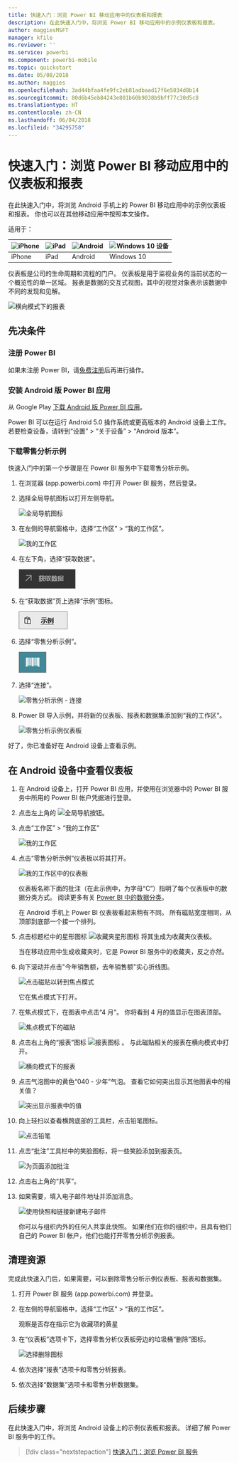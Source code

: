 ```yaml
---
title: 快速入门：浏览 Power BI 移动应用中的仪表板和报表
description: 在此快速入门中，将浏览 Power BI 移动应用中的示例仪表板和报表。
author: maggiesMSFT
manager: kfile
ms.reviewer: ''
ms.service: powerbi
ms.component: powerbi-mobile
ms.topic: quickstart
ms.date: 05/08/2018
ms.author: maggies
ms.openlocfilehash: 3ad44bfaa4fe9fc2eb81adbaad17f6e5034d8b14
ms.sourcegitcommit: 80d6b45eb84243e801b60b9038b9bff77c30d5c8
ms.translationtype: HT
ms.contentlocale: zh-CN
ms.lasthandoff: 06/04/2018
ms.locfileid: "34295758"
---
```

# <a name="quickstart-explore-dashboards-and-reports-in-the-power-bi-mobile-apps"></a>快速入门：浏览 Power BI 移动应用中的仪表板和报表
在此快速入门中，将浏览 Android 手机上的 Power BI 移动应用中的示例仪表板和报表。 你也可以在其他移动应用中按照本文操作。 

适用于：

| ![iPhone](media/mobile-apps-quickstart-view-dashboard-report/iphone-logo-30-px.png) | ![iPad](media/mobile-apps-quickstart-view-dashboard-report/ipad-logo-30-px.png) | ![Android ](media/mobile-apps-quickstart-view-dashboard-report/android-logo-30-px.png) | ![Windows 10 设备](media/mobile-apps-quickstart-view-dashboard-report/win-10-logo-30-px.png) |
|:--- |:--- |:--- |:--- |
| iPhone | iPad | Android | Windows 10 |

仪表板是公司的生命周期和流程的门户。 仪表板是用于监视业务的当前状态的一个概览性的单一区域。 报表是数据的交互式视图，其中的视觉对象表示该数据中不同的发现和见解。 

![横向模式下的报表](media/mobile-apps-quickstart-view-dashboard-report/power-bi-android-quickstart-report.png)

## <a name="prerequisites"></a>先决条件

### <a name="sign-up-for-power-bi"></a>注册 Power BI
如果未注册 Power BI，请[免费注册](https://app.powerbi.com/signupredirect?pbi_source=web)后再进行操作。

### <a name="install-the-power-bi-for-android-app"></a>安装 Android 版 Power BI 应用
从 Google Play [下载 Android 版 Power BI 应用](http://go.microsoft.com/fwlink/?LinkID=544867)。

Power BI 可以在运行 Android 5.0 操作系统或更高版本的 Android 设备上工作。 若要检查设备，请转到“设置” > “关于设备” > “Android 版本”。

### <a name="download-the-retail-analysis-sample"></a>下载零售分析示例
快速入门中的第一个步骤是在 Power BI 服务中下载零售分析示例。

1. 在浏览器 (app.powerbi.com) 中打开 Power BI 服务，然后登录。

1. 选择全局导航图标以打开左侧导航。

    ![全局导航图标](media/mobile-apps-quickstart-view-dashboard-report/power-bi-android-quickstart-global-nav-icon.png)

2. 在左侧的导航窗格中，选择“工作区” > “我的工作区”。

    ![我的工作区](media/mobile-apps-quickstart-view-dashboard-report/power-bi-android-quickstart-my-workspace.png)

3. 在左下角，选择“获取数据”。
   
    ![获取数据](media/mobile-apps-quickstart-view-dashboard-report/power-bi-get-data.png)

3. 在“获取数据”页上选择“示例”图标。
   
   ![示例图标](media/mobile-apps-quickstart-view-dashboard-report/power-bi-samples-icon.png)

4. 选择“零售分析示例”。
 
    ![零售分析示例](media/mobile-apps-quickstart-view-dashboard-report/power-bi-rs.png)
 
8. 选择“连接”。  
  
   ![零售分析示例 - 连接](media/mobile-apps-quickstart-view-dashboard-report/retail16.png)
   
5. Power BI 导入示例，并将新的仪表板、报表和数据集添加到“我的工作区”。
   
   ![零售分析示例仪表板](media/mobile-apps-quickstart-view-dashboard-report/power-bi-service-opportunity-sample.png)

好了，你已准备好在 Android 设备上查看示例。

## <a name="view-a-dashboard-on-your-android-device"></a>在 Android 设备中查看仪表板
1. 在 Android 设备上，打开 Power BI 应用，并使用在浏览器中的 Power BI 服务中所用的 Power BI 帐户凭据进行登录。

1.  点击左上角的 ![全局导航按钮 ](media/mobile-ipad-app-get-started/power-bi-iphone-global-nav-button.png)。

2.  点击“工作区” > “我的工作区”

    ![我的工作区](media/mobile-apps-quickstart-view-dashboard-report/power-bi-android-quickstart-workspaces.png)

3. 点击“零售分析示例”仪表板以将其打开。
 
    ![我的工作区中的仪表板](media/mobile-apps-quickstart-view-dashboard-report/power-bi-android-quickstart-open-retail.png)
   
    仪表板名称下面的批注（在此示例中，为字母“C”）指明了每个仪表板中的数据分类方式。 阅读更多有关 [Power BI 中的数据分类](service-data-classification.md)。

    在 Android 手机上 Power BI 仪表板看起来稍有不同。 所有磁贴宽度相同，从顶部到底部一个接一个排列。

4. 点击标题栏中的星形图标 ![收藏夹星形图标](media/mobile-apps-quickstart-view-dashboard-report/power-bi-android-quickstart-favorite-icon.png) 将其生成为收藏夹仪表板。

    当在移动应用中生成收藏夹时，它是 Power BI 服务中的收藏夹，反之亦然。

4. 向下滚动并点击"今年销售额，去年销售额"实心折线图。

    ![点击磁贴以转到焦点模式](media/mobile-apps-quickstart-view-dashboard-report/power-bi-android-quickstart-tap-tile-fave.png)

    它在焦点模式下打开。

7. 在焦点模式下，在图表中点击“4 月”。 你将看到 4 月的值显示在图表顶部。

    ![焦点模式下的磁贴](media/mobile-apps-quickstart-view-dashboard-report/power-bi-android-quickstart-tile-focus.png)

8. 点击右上角的“报表”图标 ![报表图标](media/mobile-apps-quickstart-view-dashboard-report/power-bi-android-quickstart-report-icon.png) 。 与此磁贴相关的报表在横向模式中打开。

    ![横向模式下的报表](media/mobile-apps-quickstart-view-dashboard-report/power-bi-android-quickstart-report.png)

9. 点击气泡图中的黄色“040 - 少年”气泡。 查看它如何突出显示其他图表中的相关值？ 

    ![突出显示报表中的值](media/mobile-apps-quickstart-view-dashboard-report/power-bi-android-quickstart-cross-highlight.png)

10. 向上轻扫以查看横跨底部的工具栏，点击铅笔图标。

    ![点击铅笔](media/mobile-apps-quickstart-view-dashboard-report/power-bi-android-quickstart-tap-pencil.png)

11. 点击“批注”工具栏中的笑脸图标，将一些笑脸添加到报表页。
 
    ![为页面添加批注](media/mobile-apps-quickstart-view-dashboard-report/power-bi-android-quickstart-annotate.png)

12. 点击右上角的“共享”。

1. 如果需要，填入电子邮件地址并添加消息。  

    ![使用快照和链接新建电子邮件](media/mobile-apps-quickstart-view-dashboard-report/power-bi-android-quickstart-send-snapshot.png)

    你可以与组织内外的任何人共享此快照。 如果他们在你的组织中，且具有他们自己的 Power BI 帐户，他们也能打开零售分析示例报表。

## <a name="clean-up-resources"></a>清理资源

完成此快速入门后，如果需要，可以删除零售分析示例仪表板、报表和数据集。

1. 打开 Power BI 服务 (app.powerbi.com) 并登录。

2. 在左侧的导航窗格中，选择“工作区” > “我的工作区”。

    观察是否存在指示它为收藏项的黄星

3. 在“仪表板”选项卡下，选择零售分析仪表板旁边的垃圾桶“删除”图标。

    ![选择删除图标](media/mobile-apps-quickstart-view-dashboard-report/power-bi-android-quickstart-delete-retail.png)

4. 依次选择“报表”选项卡和零售分析报表。

5. 依次选择“数据集”选项卡和零售分析数据集。


## <a name="next-steps"></a>后续步骤

在此快速入门中，将浏览 Android 设备上的示例仪表板和报表。 详细了解 Power BI 服务中的工作。 

> [!div class="nextstepaction"]
> [快速入门：浏览 Power BI 服务](service-the-new-power-bi-experience.md)

